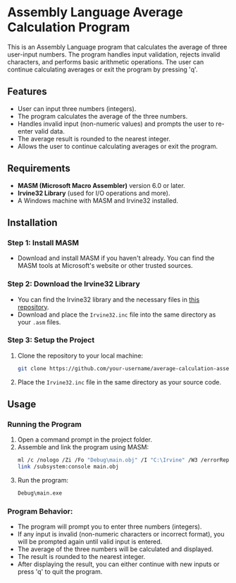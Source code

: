 # Assembly Language Average Calculation Program

This is an Assembly Language program that calculates the average of three user-input numbers. The program handles input validation, rejects invalid characters, and performs basic arithmetic operations. The user can continue calculating averages or exit the program by pressing 'q'.

## Features
- User can input three numbers (integers).
- The program calculates the average of the three numbers.
- Handles invalid input (non-numeric values) and prompts the user to re-enter valid data.
- The average result is rounded to the nearest integer.
- Allows the user to continue calculating averages or exit the program.

## Requirements
- **MASM (Microsoft Macro Assembler)** version 6.0 or later.
- **Irvine32 Library** (used for I/O operations and more).
- A Windows machine with MASM and Irvine32 installed.

## Installation
### Step 1: Install MASM
- Download and install MASM if you haven't already. You can find the MASM tools at Microsoft's website or other trusted sources.

### Step 2: Download the Irvine32 Library
- You can find the Irvine32 library and the necessary files in [this repository](https://github.com/DrPaulBrewer/Irvine-32).
- Download and place the `Irvine32.inc` file into the same directory as your `.asm` files.

### Step 3: Setup the Project
1. Clone the repository to your local machine:
    ```bash
    git clone https://github.com/your-username/average-calculation-assembly.git
    ```
2. Place the `Irvine32.inc` file in the same directory as your source code.

## Usage
### Running the Program
1. Open a command prompt in the project folder.
2. Assemble and link the program using MASM:
    ```bash
    ml /c /nologo /Zi /Fo "Debug\main.obj" /I "C:\Irvine" /W3 /errorReport:prompt main.asm
    link /subsystem:console main.obj
    ```
3. Run the program:
    ```bash
    Debug\main.exe
    ```

### Program Behavior:
- The program will prompt you to enter three numbers (integers).
- If any input is invalid (non-numeric characters or incorrect format), you will be prompted again until valid input is entered.
- The average of the three numbers will be calculated and displayed.
- The result is rounded to the nearest integer.
- After displaying the result, you can either continue with new inputs or press 'q' to quit the program.
